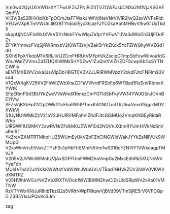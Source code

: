 Vm0wd2QyUXlVWGxXYTFwUFZsZFNjRlZ0TVZOWFJsbDNXa2M1VjJKSGVEQmFW
Vll3VjBaS2RHVkdXbFpOCmJtaFFWakJhWVdNeVNrVlViR2hvQ2sxWVFsRldi
VEUwVXpKTmVWUnJiR3BTYldodlEyc3hjazFJYUZkaAphMHBvVlhwS1UxTkdX
bkppUjNCVFlsWktXVkV5YzNkbFYwWkpZa1prYVFwV1JVa3dWbGh3UjFOdFZs
ZFYKYmtwcFVqSjRWRmxzV2t0WFZrVjVZek5rYkZKck5YcFZiWGhyWVZGd1dG
SXlhSFpXYkdoM1V6RlJlVlJZCmFHRUtVMFphVkZsclpGTmpSbFowWlVoa1dG
WnJWalZVVmxZd1ZUQXhWMk5HY0ZwV1ZuQnlXVlZHZDFScwpXbGxSYTNCWFls
aENTMXBWV2xka1JsWlpDbHBGT0V0V2JURlRWMVpzY2xkdFJtcFNiRm93Vkd4
V1QxWXgKV25KV2FsWlZWbXhaZDFaVVNrdFRSbFp6WTBad1RsSnVRbmxXYWtK
SFpERmFSd3BUYkZwcVVsWndXRmxzCmFGTldSbFkyVW14YWJGSnJOVnBEYlVw
SFZsVjBXbFpGV2pOWk1GcFhaRWRPTmxKdGNGTmlTRUkwVmxSSgpkMDVXWkVj
S1UyNUtWMkZzV21oV2JHUlRVMFphVlZKdFJtcGlSMUo2VmpKNGEyRldaRWho
UlRGWFlUSlMKY2xwRVNrZFdkM0JZWW10d2NGVnJXbmRYUm14VkNsSnVaRmRT
YkZreVZXMTRTMkpHU25WUmEyUkVZbFZhClNGWldWakJYYkZsNllVUk9WMUpG
V2xoWmVrcEhVakZTYzFSc1pHbFhSMmN5Vm1wS01BcFZNVlY1VWxoagpTMVJX
V205V2JVWnlWMnhzVjAxSGFFUmFWM2hoVmpGa2MxcEdhRk5XUjNoWVYyeFdh
MUl4V1hsV2JrNVkKWWtaYVdWWnJWbUVLVTBad1NHVkZOV3hWV0VKWVdXMTRZ
V05HVlhkWGJrNVZVbXRXTlVOck1WWlBWM2hwClZsUldSRlpWV2xKa01VMTNW
RzVTYWxKNlJuRlhibTkzQ2s5VlRtNWpTRkpwVjBVd09VTm5jRE5rV0VFOQpD
Z3B5YkdJPQoKc3Jm

zag